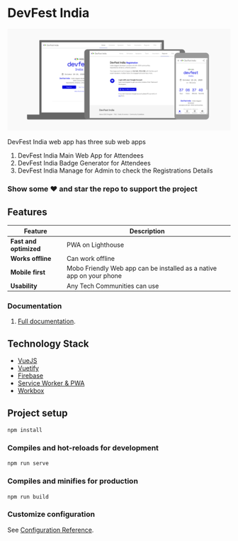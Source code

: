# DevFest India
<img src="https://raw.githubusercontent.com/DevFest-India/website-data/master/DevFest%20India.png">

DevFest India web app has three sub web apps
1. DevFest India Main Web App for Attendees
1. DevFest India Badge Generator for Attendees
1. DevFest India Manage for Admin to check the Registrations Details


### Show some :heart: and star the repo to support the project

## Features
| Feature | Description |
|---|---|
| **Fast and optimized** | PWA on Lighthouse |
| **Works offline** | Can work offline |
| **Mobile first** | Mobo Friendly Web app can be installed as a native app on your phone |
| **Usability** | Any Tech Communities can use |

### Documentation
1. [Full documentation](https://docs.google.com/document/d/1WnLb9BnQsFMJyNydqBR_va22dtbFU827y5FZjsNIhUU/edit#).

## Technology Stack

* [VueJS](https://vuejs.org/)
* [Vuetify](https://vuetifyjs.com/en/)
* [Firebase](https://firebase.google.com/)
* [Service Worker & PWA](https://www.npmjs.com/package/vue-pwa)
* [Workbox](https://developers.google.com/web/tools/workbox)


## Project setup
```
npm install
```

### Compiles and hot-reloads for development
```
npm run serve
```

### Compiles and minifies for production
```
npm run build
```

### Customize configuration
See [Configuration Reference](https://cli.vuejs.org/config/).
